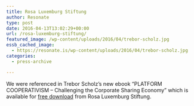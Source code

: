 ```yaml
---
title: Rosa Luxemburg Stiftung
author: Resonate
type: post
date: 2016-04-13T13:02:29+00:00
url: /rosa-luxemburg-stiftung/
featured_image: /wp-content/uploads/2016/04/trebor-scholz.jpg
essb_cached_image:
  - https://resonate.is/wp-content/uploads/2016/04/trebor-scholz.jpg
categories:
  - press-archive

---
```

We were referenced in Trebor Scholz&#8217;s new ebook &#8220;PLATFORM COOPERATIVISM &#8211; Challenging the Corporate Sharing Economy&#8221; which is available for <a href="http://www.rosalux-nyc.org/platform-cooperativism-2/" target="_blank" rel="noopener noreferrer">free download</a> from Rosa Luxemburg Stiftung.